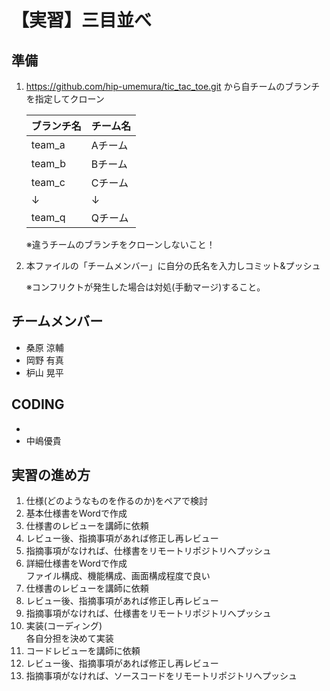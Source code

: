 # 【実習】三目並べ

## 準備

1. https://github.com/hip-umemura/tic_tac_toe.git から自チームのブランチを指定してクローン

    |ブランチ名|チーム名|
    |:--|:--|
    |team_a|Aチーム|
    |team_b|Bチーム|
    |team_c|Cチーム|
    |↓|↓|
    |team_q|Qチーム|
    
    ※違うチームのブランチをクローンしないこと！

2. 本ファイルの「チームメンバー」に自分の氏名を入力しコミット&プッシュ

    ※コンフリクトが発生した場合は対処(手動マージ)すること。


## チームメンバー

- 桑原 涼輔
- 岡野 有真
- 枦山 晃平

## CODING
-
- 中嶋優貴
## 実習の進め方

1. 仕様(どのようなものを作るのか)をペアで検討
2. 基本仕様書をWordで作成
3. 仕様書のレビューを講師に依頼
4. レビュー後、指摘事項があれば修正し再レビュー
5. 指摘事項がなければ、仕様書をリモートリポジトリへプッシュ
6. 詳細仕様書をWordで作成<br>
    ファイル構成、機能構成、画面構成程度で良い
7. 仕様書のレビューを講師に依頼
8. レビュー後、指摘事項があれば修正し再レビュー
9. 指摘事項がなければ、仕様書をリモートリポジトリへプッシュ
10. 実装(コーディング)<br>
    各自分担を決めて実装
11. コードレビューを講師に依頼
12. レビュー後、指摘事項があれば修正し再レビュー
13. 指摘事項がなければ、ソースコードをリモートリポジトリへプッシュ

